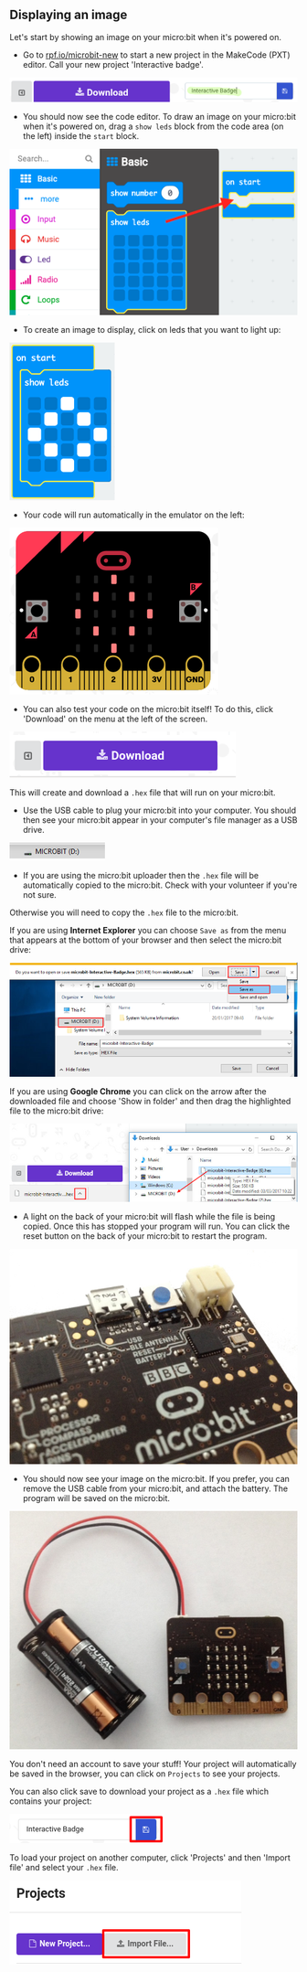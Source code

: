 ## Displaying an image

Let's start by showing an image on your micro:bit when it's powered on.

+ Go to <a href="https://rpf.io/microbit-new" target="_blank">rpf.io/microbit-new</a> to start a new project in the MakeCode (PXT) editor. Call your new project 'Interactive badge'.

![لقطة شاشة](images/badge-name.png)

+ You should now see the code editor. To draw an image on your micro:bit when it's powered on, drag a `show leds` block from the code area (on the left) inside the `start` block.

![لقطة شاشة](images/badge-draw.png)

+ To create an image to display, click on leds that you want to light up:

![لقطة الشاشة](images/badge-pattern.png)

+ Your code will run automatically in the emulator on the left:

![لقطة الشاشة](images/badge-emulator.png)

+ You can also test your code on the micro:bit itself! To do this, click 'Download' on the menu at the left of the screen.

![لقطة الشاشة](images/badge-download.png)

This will create and download a `.hex` file that will run on your micro:bit.

+ Use the USB cable to plug your micro:bit into your computer. You should then see your micro:bit appear in your computer's file manager as a USB drive. 

![لقطة الشاشة](images/badge-drive.png)

+ If you are using the micro:bit uploader then the `.hex` file will be automatically copied to the micro:bit. Check with your volunteer if you're not sure. 

Otherwise you will need to copy the `.hex` file to the micro:bit.

If you are using **Internet Explorer** you can choose `Save as` from the menu that appears at the bottom of your browser and then select the micro:bit drive:

![لقطة الشاشة](images/badge-save-explorer.png)

If you are using **Google Chrome** you can click on the arrow after the downloaded file and choose 'Show in folder' and then drag the highlighted file to the micro:bit drive:

![لقطة الشاشة](images/badge-save-chrome.png)

+ A light on the back of your micro:bit will flash while the file is being copied. Once this has stopped your program will run. You can click the reset button on the back of your micro:bit to restart the program.

![لقطة الشاشة](images/badge-reset.jpg)

+ You should now see your image on the micro:bit. If you prefer, you can remove the USB cable from your micro:bit, and attach the battery. The program will be saved on the micro:bit.

![لقطة الشاشة](images/badge-battery.jpg)

You don't need an account to save your stuff! Your project will automatically be saved in the browser, you can click on `Projects` to see your projects.

You can also click save to download your project as a `.hex` file which contains your project:

![لقطة الشاشة](images/badge-save.png)

To load your project on another computer, click 'Projects' and then 'Import file' and select your `.hex` file.

![لقطة الشاشة](images/badge-import.png)